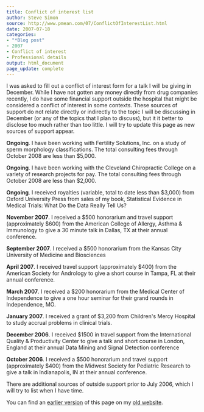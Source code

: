 ```yaml
---
title: Conflict of interest list
author: Steve Simon
source: http://www.pmean.com/07/ConflictOfInterestList.html
date: 2007-07-18
categories:
- "*Blog post"
- 2007
- Conflict of interest
- Professional details
output: html_document
page_update: complete
---
```


I was asked to fill out a conflict of interest form for a talk I will be giving in December. While I have not gotten any money directly from drug companies recently, I do have some financial support outside the hospital that might be considered a conflict of interest in some contexts. These sources of support do not relate directly or indirectly to the topic I will be discussing in December (or any of the topics that I plan to discuss), but it it better to disclose too much rather than too little. I will try to update this page as new sources of support appear.

**Ongoing**. I have been working with Fertility Solutions, Inc. on a study of sperm morphology classifications. The total consulting fees through October 2008 are less than \$5,000.

**Ongoing**. I have been working with the Cleveland Chiropractic College on a variety of research projects for pay. The total consulting fees through October 2008 are less than \$2,000.

**Ongoing**. I received royalties (variable, total to date less than \$3,000) from Oxford University Press from sales of my book, Statistical Evidence in Medical Trials: What Do the Data Really Tell Us?

**November 2007**. I received a \$500 honorarium and travel support (approximately \$600) from the American College of Allergy, Asthma & Immunology to give a 30 minute talk in Dallas, TX at their annual conference.

**September 2007**. I received a \$500 honorarium from the Kansas City University of Medicine and Biosciences

**April 2007**. I received travel support (approximately \$400) from the American Society for Andrology to give a short course in Tampa, FL at their annual conference.

**March 2007**. I received a \$200 honorarium from the Medical Center of Independence to give a one hour seminar for their grand rounds in Independence, MO.

**January 2007**. I received a grant of \$3,200 from Children's Mercy Hospital to study accrual problems in clinical trials.

**December 2006**. I received \$1500 in travel support from the International Quality & Productivity Center to give a talk and short course in London, England at their annual Data Mining and Signal Detection conference

**October 2006**. I received a \$500 honorarium and travel support (approximately \$400) from the Midwest Society for Pediatric Research to give a talk in Indianapolis, IN at their annual conference.

There are additional sources of outside support prior to July 2006, which I will try to list when I have time.

You can find an [earlier version][sim1] of this page on my [old website][sim2].

[sim1]: http://www.pmean.com/07/ConflictOfInterestList.html
[sim2]: http://www.pmean.com
